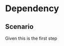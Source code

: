 # Dependency

<!-- This feature runs, because it is a dependency -->

## Scenario

Given this is the first step
